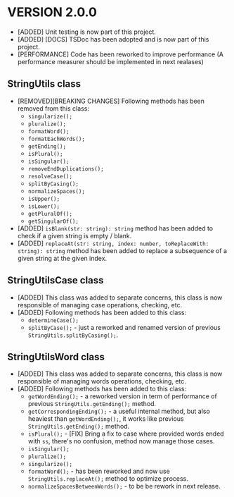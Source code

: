 # VERSION 2.0.0

- [ADDED] Unit testing is now part of this project.
- [ADDED] [DOCS] TSDoc has been adopted and is now part of this project.
- [PERFORMANCE] Code has been reworked to improve performance (A performance measurer should be implemented in next realases)

## StringUtils class

- [REMOVED][BREAKING CHANGES] Following methods has been removed from this class:
  - `singularize();`
  - `pluralize();`
  - `formatWord();`
  - `formatEachWords();`
  - `getEnding();`
  - `isPlural();`
  - `isSingular();`
  - `removeEndDuplications();`
  - `resolveCase();`
  - `splitByCasing();`
  - `normalizeSpaces();`
  - `isUpper();`
  - `isLower();`
  - `getPluralOf();`
  - `getSingularOf();`
- [ADDED] `isBlank(str: string): string` method has been added to check if a given string is empty / blank.
- [ADDED] `replaceAt(str: string, index: number, toReplaceWith: string): string` method has been added to replace a subsequence of a given string at the given index.

## StringUtilsCase class

- [ADDED] This class was added to separate concerns, this class is now responsible of managing case operations, checking, etc.
- [ADDED] Following methods has been added to this class:
  - `determineCase();`
  - `splitByCase();` - just a reworked and renamed version of previous `StringUtils.splitByCasing();`.

## StringUtilsWord class

- [ADDED] This class was added to separate concerns, this class is now responsible of managing words operations, checking, etc.
- [ADDED] Following methods has been added to this class:
  - `getWordEnding();` - a reworked version in term of performance of previous `StringUtils.getEnding();` method.
  - `getCorrespondingEnding();` - a useful internal method, but also heaviest than `getWordEnding();`, it works like previous `StringUtils.getEnding();` method.
  - `isPlural();` - [FIX] Bring a fix to case where provided words ended with `ss`, there's no confusion, method now manage those cases.
  - `isSingular();`
  - `pluralize();`
  - `singularize();`
  - `formatWord();` - has been reworked and now use `StringUtils.replaceAt();` method to optimize process.
  - `normalizeSpacesBetweenWords();` - to be be rework in next release.
